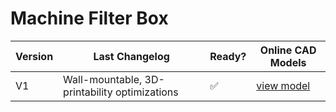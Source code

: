 # Machine Filter Box

| Version | Last Changelog | Ready? | Online CAD Models |
| ------- | -------------- | ------ | ----------------- |
| V1 | Wall-mountable, 3D-printability optimizations | ✅ | [view model](https://a360.co/2Utff87)
